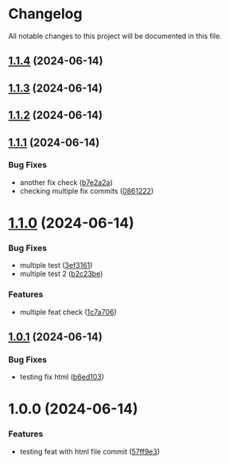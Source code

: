 # Changelog

All notable changes to this project will be documented in this file.

## [1.1.4](https://github.com/fall-development-rob/git_workflows/compare/v1.1.3...v1.1.4) (2024-06-14)

## [1.1.3](https://github.com/fall-development-rob/git_workflows/compare/v1.1.2...v1.1.3) (2024-06-14)

## [1.1.2](https://github.com/fall-development-rob/git_workflows/compare/v1.1.1...v1.1.2) (2024-06-14)

## [1.1.1](https://github.com/fall-development-rob/git_workflows/compare/v1.1.0...v1.1.1) (2024-06-14)


### Bug Fixes

* another fix check ([b7e2a2a](https://github.com/fall-development-rob/git_workflows/commit/b7e2a2a5ed508e5e42660093b54fcfc14cf794a6))
* checking multiple fix commits ([0861222](https://github.com/fall-development-rob/git_workflows/commit/08612227b9e87768386aa9957545ffd0cf1ed5ff))

# [1.1.0](https://github.com/fall-development-rob/git_workflows/compare/v1.0.1...v1.1.0) (2024-06-14)


### Bug Fixes

* multiple test ([3ef3161](https://github.com/fall-development-rob/git_workflows/commit/3ef316144ee83e481e95759f841dd1cabac5e249))
* multiple test 2 ([b2c23be](https://github.com/fall-development-rob/git_workflows/commit/b2c23be9a90036052503f407e9c67af7702ee060))


### Features

* multiple feat check ([1c7a706](https://github.com/fall-development-rob/git_workflows/commit/1c7a70624305098ae7039fcc0e85ef6389629e6b))

## [1.0.1](https://github.com/fall-development-rob/git_workflows/compare/v1.0.0...v1.0.1) (2024-06-14)


### Bug Fixes

* testing fix html ([b6ed103](https://github.com/fall-development-rob/git_workflows/commit/b6ed1031e005a5e31569420c7a52a62b6bc4b7bf))

# 1.0.0 (2024-06-14)


### Features

* testing feat with html file commit ([57ff9e3](https://github.com/fall-development-rob/git_workflows/commit/57ff9e321eab4903d505de9b5ea69528b75e045c))
